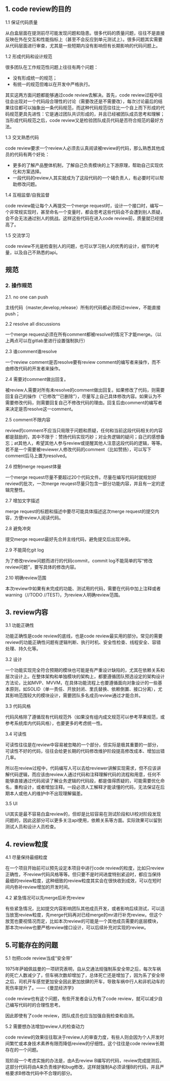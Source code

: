 ## 1. code review的目的

1.1 保证代码质量

从白盒层面在提测前尽可能发现问题和隐患。很多代码的质量问题，往往不是直接反映在外在交互和性能指标上（甚至不会反应到单元测试上）。很多问题其实需要从代码层面进行审查，尤其是一些短期内没有影响但有长期影响的代码问题上。

1.2 形成代码和设计规范

很多团队在工作规范性问题上往往有两个问题：
- 没有形成统一的规范； 
- 有统一的规范但难以在开发中严格执行。

其实这两方面问题都能够通过code review去解决。首先，code review过程中往往会出现对一个代码段合理性的讨论（需要改还是不需要改），每次讨论最后的结果往往都可以抽象出一条代码规范，而这种代码规范往往比一个自上而下形成的代码规范更具先进性：它是通过团队共识形成的，并且已经被团队成员思考和理解；当形成代码规范之后，code review又是检验团队成员代码是否符合规范的最好方法。

1.3 交叉熟悉代码

code review要求一个review人必须去认真阅读被review的代码，那么熟悉其他成员的代码有两个好处：
- 更多的了解产品整体机制，了解自己负责模块的上下游原理，帮助自己实现优化和方案选择。
- 一段代码的review人其实就成为了这段代码的一个辅负责人，有必要时可以帮助修改问题。

1.4 互相监督/自我监督

code review能让每个人再提交一个merge request时，设计一个接口时，编写一个非常规实现时，甚至命名一个变量时，都会思考这些代码会不会遭到别人质疑，会不会无法通过别人的挑战。这样这些代码在进入code review前，质量就已经提高了。

1.5 交流学习

code review不光是检查别人的问题，也可以学习别人的优秀的设计，细节的考量，以及自己不熟悉的api。


## 规范

### 2. 操作规范
2.1. no one can push

主线代码（master,develop,release）所有的代码都必须经过review，不能直接push；

2.2 resolve all discussions

一个merge request必须在所有comment都被resolve的情况下才能merge。（以上两点可以在gitlab里进行设置强制执行）

2.3 谁comment谁resolve

一个review comment是否resolve要有review comment的编写者来操作，而不由修改代码的开发者来操作。

2.4 需要对comment做出回复。

被review人需要对所有未resolve的comment做出回复。如果修改了代码，则需要回复自己的操作（“已修改”“已删除”），尽量写上自己具体修改内容。如果认为不需要修改代码，则需要回复自己不修改代码的理由。回复后由comment的编写者来决定是否resolve这一comment。

2.5 comment不限内容

review的comment不应当只局限于问题和质疑，任何和当前这段代码相关的内容都是鼓励的，其中不限于：赞扬代码实现巧妙；对业务逻辑的疑问；自己的感想备忘；at其他人，希望其他人参与review或提醒其他人注意这段代码的逻辑，等等。若不是一个需要被reviewer人修改代码的comment（比如赞扬），可以写下comment后马上置为resolved。

2.6 控制merge request体量

一个merge request尽量不要超过20个代码文件。尽量在编写代码时就规划好review的批次，一次merge reuqest尽量只包含一部分功能内容，并且有一定的逻辑完整性。

2.7 增加文字描述

merge request的标题和描述中要尽可能具体描述这次merge request的提交内容，方便review人阅读代码。

2.8 避免冲突

提交merge request最好先合并主线代码，避免提交后出现冲突。

2.9 不能简化git log

为了修改review问题而进行的代码commit，commit log不能简单的写“修改review问题”，要写具体的修改内容。

2.10 明确review范围 

本次review中如果有未完成的功能、测试用的代码，需要在代码中加上注释或者warning（//TODO //TEST)，为review人明确review范围。


## 3. review内容

3.1 功能正确性

功能正确性是code review的底线，也是code review最实用的部分。常见的需要review的功能正确性问题有逻辑判断、执行时机、安全性检查、线程安全、容错处理、持久化等。

3.2 设计

一个功能实现完全符合预期的模块也可能是有严重设计缺陷的，尤其在依赖关系和层次设计上。在整体架构和单独模块的架构上，都要遵循团队预选设定的架构设计方法论，比如MVP、MVVM，在具体功能流程上也要遵循面向对象设计的一些基本原则，如SOLID（单一责任、开放封闭、里氏替换、依赖倒置、接口分离），尤其影响范围较大的模块设计，需要团队多名成员review通过才能合并。

3.3 代码风格

代码风格除了遵循现有代码规范外（如果没有组内成文规范可以参考苹果规范，或参考系统库内代码风格），也要更多的考虑统一性。

3.4 可读性

可读性往往是在review中容易被忽略的一个部分，但实际是极其重要的一部分，可读性不好的代码，往往会给更长期的代码修改维护阶段提高修改成本、增加出错几率。

所以在review过程中，代码编写人可以去给reviewer讲解实现需求，但不应该讲解代码逻辑，而应该由review人通过代码和注释理解代码的流程和用意，任何不能够直接通过代码阅读了解业务逻辑的代码段，都是值得质疑的，可能需要优化命名，重构设计，或者增加注释。一段必须人工解释才能读懂的代码，无法保证在后期本人或他人的维护中不出现理解偏差。

3.5 UI

UI其实是最不容易白盒review的，但却是比较容易在测试阶段和UI校对阶段发现问题的，因此这部分可以更多关注api使用，依赖关系等方面。实际效果可以留到测试人员和设计人员检查。

## 4. review粒度

4.1 尽量保持最细粒度

在一个项目开始前可以预先设定本项目中进行code review的粒度，比如只review正确性，不review代码风格等等。但只要不是时间进度特别紧迫时，都应当保持最细的review粒度，这种细致的review粒度其实会在很快收到成效，可以在短时间内弥补review增加的开发时间。

4.2 紧急情况可以先merge后补充review

有些紧急情况，比如提交内容影响团队其他成员开发，或者影响后续测试，可以适当放宽review粒度，先merge代码再对已经merge的mr进行补充review。但这个放宽也要视情况而定，比如本次review的可能是一个其他成员需要的底层模块，那本次review也要严格review接口设计，可以后续补充对实现的review。


## 5.可能存在的问题

5.1 勿把code review当成“安全带”

1975年萨姆佩兹曼的一项研究表明，自从交通法规强制系安全带之后，每次车祸的死亡人数减少了，但车祸次数却增加了，总体死亡还是增加了，因为系了安全带之后，司机开车感觉更加安全因此更加放肆的开车，导致车祸中行人和非机动车的死伤率提升了。——《曼昆经济学》

code review也有这个问题，有些开发者会认为有了code review，就可以减少自己编写代码时的合理性思考。

因此即使有了code review，团队成员也应当加强自我检查和自测。

5.2 需要想办法增加review人的检查动力

code review的效果往往取决于review人的审查力度，有些人则会因为个人开发时间繁忙或本身技术素养有限而降低review的仔细性。这个往往是code review长期存在的一个问题。

现阶段一个考虑实施的办法是，由A去review B编写的代码，review完成提测后，这部分代码将由A来负责维护和bug修改，这样就强制A必须读懂B的代码，并且严格要求B修改代码中不合理的部分。




